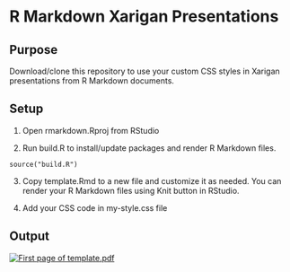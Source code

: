 R Markdown Xarigan Presentations
================

## Purpose

Download/clone this repository to use your custom CSS styles in Xarigan
presentations from R Markdown documents.

## Setup

1.  Open rmarkdown.Rproj from RStudio

2.  Run build.R to install/update packages and render R Markdown files.

<!-- end list -->

    source("build.R")

3.  Copy template.Rmd to a new file and customize it as needed. You can
    render your R Markdown files using Knit button in RStudio.

4.  Add your CSS code in my-style.css file

## Output

[![First page of
template.pdf](example.png)](https://jrosell.github.io/rmarkdown-xaringan-presentation/template.html)
